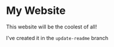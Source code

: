 # My Website

This website will be the coolest of all!

I've created it in the `update-readme` branch
